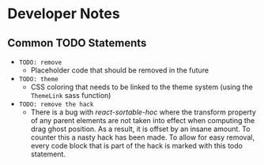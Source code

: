 # Developer Notes

## Common TODO Statements
* `TODO: remove`
    * Placeholder code that should be removed in the future
* `TODO: theme`
    * CSS coloring that needs to be linked to the theme system (using the `ThemeLink` sass function)
* `TODO: remove the hack`
    * There is a bug with *react-sortable-hoc* where the transform property of any parent elements are not taken into effect when computing the drag ghost position. As a result, it is offset by an insane amount. To counter this a nasty hack has been made. To allow for easy removal, every code block that is part of the hack is marked with this todo statement.